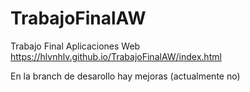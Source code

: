 # TrabajoFinalAW
Trabajo Final Aplicaciones Web
https://hlvnhlv.github.io/TrabajoFinalAW/index.html

En la branch de desarollo hay mejoras (actualmente no)
